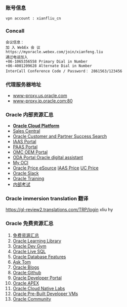 ### 账号信息
```
vpn account : xianfliu_cn
```

### Concall
```
会议信息：
加 入 WebEx 会 议
https://myoracle.webex.com/join/xianfeng.liu
通过电话加入
+86-1065356558 Primary Dial in Number
+86-4001209628 Alternate Dial in Number
InterCall Conference Code / Password： 2861563/123456
```

### 代理服务器地址

- www-proxy.us.oracle.com
- www-proxy.jp.oracle.com:80

### Oracle 内部资源汇总
- [**Oracle Cloud Platform**](https://my.oracle.com/site/pd/fmw/index.html)
- [Sales Central](https://salescentral.oracle.com)
- [Oracle Customer and Partner Success Search](https://www.oracle.com/search/customers/_/N-p8qpZt2?Nr=112)
- [IAAS Portal](https://iaas.us.oracle.com)
- [PAAS Portal](http://my.oracle.com/site/pd/fmw/products/index.html)
- [OMC OEM Portal](http://omc.us.oracle.com/pls/htmldb/f?p=619:1::::::)
- [ODA Portal Oracle digital assistant](https://stbeehive.oracle.com/content/dav/st/chatbots/Public%20Documents/index.html)
- [My OCI](https://myservices-cacct-10802f013d3740ac9a83be3beb736e9c.console.oraclecloud.com/mycloud/cloudportal/gettingStarted)
- [Oracle Price eSource](http://esource.oraclecorp.com) [IAAS Price](https://cloud.oracle.com/en_US/iaas/pricing) [UC Price](https://cloud.oracle.com/ucpricing)
- [Oracle Slack](https://sales-emea-japac.slack.com/messages/CEU9M6YBG/)
- [Oracle Training](https://login.oracle.com/oamfed/idp/initiatesso?providerid=https://sso.netexam.com/sp)
- [内部考试](https://global-ebusiness.oraclecorp.com/OA_HTML/AppsLogin)

### Oracle immersion translation 翻译
https://gl-review2.translations.com/TRP/login   xliu hy

### Oracle 免费资源汇总
1. [免费资源汇总](https://mp.weixin.qq.com/s/TSHQLSS5E9-Unb_8nmy9nQ)
1. [Oracle Learning Library](http://www.oracle.com/goto/oll)
1. [Oracle Dev Gym](https://devgym.oracle.com/)
1. [Oracle Live SQL](https://livesql.oracle.com)
1. [Oracle Database Features](https://apex.oracle.com/database-features/)
1. [Ask Tom](https://asktom.oracle.com)
1. [Oracle Blogs](http://blogs.oracle.com)
1. [Oracle Github](https://github.com/oracle/)
1. [Oracle Developer Portal](https://developer.oracle.com/)
1. [Oracle APEX](https://apex.oracle.com/)
1. [Oracle Cloud Native Labs](https://cloudnative.oracle.com)
1. [Oracle Pre-Built Developer VMs](https://www.oracle.com/technetwork/community/developer-vm/index.html)
1. [Oracle Community](https://community.oracle.com/)

